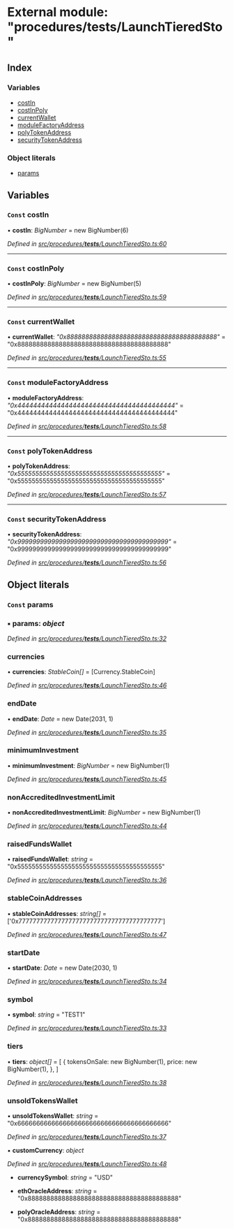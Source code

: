 # External module: "procedures/**tests**/LaunchTieredSto"

## Index

### Variables

- [costIn](_procedures___tests___launchtieredsto_.md#const-costin)
- [costInPoly](_procedures___tests___launchtieredsto_.md#const-costinpoly)
- [currentWallet](_procedures___tests___launchtieredsto_.md#const-currentwallet)
- [moduleFactoryAddress](_procedures___tests___launchtieredsto_.md#const-modulefactoryaddress)
- [polyTokenAddress](_procedures___tests___launchtieredsto_.md#const-polytokenaddress)
- [securityTokenAddress](_procedures___tests___launchtieredsto_.md#const-securitytokenaddress)

### Object literals

- [params](_procedures___tests___launchtieredsto_.md#const-params)

## Variables

### `Const` costIn

• **costIn**: _BigNumber_ = new BigNumber(6)

_Defined in [src/procedures/**tests**/LaunchTieredSto.ts:60](https://github.com/PolymathNetwork/polymath-sdk/blob/d80c6e9/src/procedures/__tests__/LaunchTieredSto.ts#L60)_

---

### `Const` costInPoly

• **costInPoly**: _BigNumber_ = new BigNumber(5)

_Defined in [src/procedures/**tests**/LaunchTieredSto.ts:59](https://github.com/PolymathNetwork/polymath-sdk/blob/d80c6e9/src/procedures/__tests__/LaunchTieredSto.ts#L59)_

---

### `Const` currentWallet

• **currentWallet**: _"0x8888888888888888888888888888888888888888"_ = "0x8888888888888888888888888888888888888888"

_Defined in [src/procedures/**tests**/LaunchTieredSto.ts:55](https://github.com/PolymathNetwork/polymath-sdk/blob/d80c6e9/src/procedures/__tests__/LaunchTieredSto.ts#L55)_

---

### `Const` moduleFactoryAddress

• **moduleFactoryAddress**: _"0x4444444444444444444444444444444444444444"_ = "0x4444444444444444444444444444444444444444"

_Defined in [src/procedures/**tests**/LaunchTieredSto.ts:58](https://github.com/PolymathNetwork/polymath-sdk/blob/d80c6e9/src/procedures/__tests__/LaunchTieredSto.ts#L58)_

---

### `Const` polyTokenAddress

• **polyTokenAddress**: _"0x5555555555555555555555555555555555555555"_ = "0x5555555555555555555555555555555555555555"

_Defined in [src/procedures/**tests**/LaunchTieredSto.ts:57](https://github.com/PolymathNetwork/polymath-sdk/blob/d80c6e9/src/procedures/__tests__/LaunchTieredSto.ts#L57)_

---

### `Const` securityTokenAddress

• **securityTokenAddress**: _"0x9999999999999999999999999999999999999999"_ = "0x9999999999999999999999999999999999999999"

_Defined in [src/procedures/**tests**/LaunchTieredSto.ts:56](https://github.com/PolymathNetwork/polymath-sdk/blob/d80c6e9/src/procedures/__tests__/LaunchTieredSto.ts#L56)_

## Object literals

### `Const` params

### ▪ **params**: _object_

_Defined in [src/procedures/**tests**/LaunchTieredSto.ts:32](https://github.com/PolymathNetwork/polymath-sdk/blob/d80c6e9/src/procedures/__tests__/LaunchTieredSto.ts#L32)_

### currencies

• **currencies**: _StableCoin[]_ = [Currency.StableCoin]

_Defined in [src/procedures/**tests**/LaunchTieredSto.ts:46](https://github.com/PolymathNetwork/polymath-sdk/blob/d80c6e9/src/procedures/__tests__/LaunchTieredSto.ts#L46)_

### endDate

• **endDate**: _Date_ = new Date(2031, 1)

_Defined in [src/procedures/**tests**/LaunchTieredSto.ts:35](https://github.com/PolymathNetwork/polymath-sdk/blob/d80c6e9/src/procedures/__tests__/LaunchTieredSto.ts#L35)_

### minimumInvestment

• **minimumInvestment**: _BigNumber_ = new BigNumber(1)

_Defined in [src/procedures/**tests**/LaunchTieredSto.ts:45](https://github.com/PolymathNetwork/polymath-sdk/blob/d80c6e9/src/procedures/__tests__/LaunchTieredSto.ts#L45)_

### nonAccreditedInvestmentLimit

• **nonAccreditedInvestmentLimit**: _BigNumber_ = new BigNumber(1)

_Defined in [src/procedures/**tests**/LaunchTieredSto.ts:44](https://github.com/PolymathNetwork/polymath-sdk/blob/d80c6e9/src/procedures/__tests__/LaunchTieredSto.ts#L44)_

### raisedFundsWallet

• **raisedFundsWallet**: _string_ = "0x5555555555555555555555555555555555555555"

_Defined in [src/procedures/**tests**/LaunchTieredSto.ts:36](https://github.com/PolymathNetwork/polymath-sdk/blob/d80c6e9/src/procedures/__tests__/LaunchTieredSto.ts#L36)_

### stableCoinAddresses

• **stableCoinAddresses**: _string[]_ = ['0x7777777777777777777777777777777777777777']

_Defined in [src/procedures/**tests**/LaunchTieredSto.ts:47](https://github.com/PolymathNetwork/polymath-sdk/blob/d80c6e9/src/procedures/__tests__/LaunchTieredSto.ts#L47)_

### startDate

• **startDate**: _Date_ = new Date(2030, 1)

_Defined in [src/procedures/**tests**/LaunchTieredSto.ts:34](https://github.com/PolymathNetwork/polymath-sdk/blob/d80c6e9/src/procedures/__tests__/LaunchTieredSto.ts#L34)_

### symbol

• **symbol**: _string_ = "TEST1"

_Defined in [src/procedures/**tests**/LaunchTieredSto.ts:33](https://github.com/PolymathNetwork/polymath-sdk/blob/d80c6e9/src/procedures/__tests__/LaunchTieredSto.ts#L33)_

### tiers

• **tiers**: _object[]_ = [
{
tokensOnSale: new BigNumber(1),
price: new BigNumber(1),
},
]

_Defined in [src/procedures/**tests**/LaunchTieredSto.ts:38](https://github.com/PolymathNetwork/polymath-sdk/blob/d80c6e9/src/procedures/__tests__/LaunchTieredSto.ts#L38)_

### unsoldTokensWallet

• **unsoldTokensWallet**: _string_ = "0x6666666666666666666666666666666666666666"

_Defined in [src/procedures/**tests**/LaunchTieredSto.ts:37](https://github.com/PolymathNetwork/polymath-sdk/blob/d80c6e9/src/procedures/__tests__/LaunchTieredSto.ts#L37)_

▪ **customCurrency**: _object_

_Defined in [src/procedures/**tests**/LaunchTieredSto.ts:48](https://github.com/PolymathNetwork/polymath-sdk/blob/d80c6e9/src/procedures/__tests__/LaunchTieredSto.ts#L48)_

- **currencySymbol**: _string_ = "USD"

- **ethOracleAddress**: _string_ = "0x8888888888888888888888888888888888888888"

- **polyOracleAddress**: _string_ = "0x8888888888888888888888888888888888888888"
